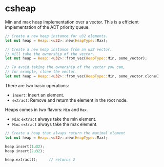 # csheap
Min and max heap implementation over a vector. This is a efficient implementation 
of the ADT priority queue.

```rust
// Create a new heap instance for u32 elements.   
let mut heap = Heap::<u32>::new(HeapType::Max);

// Create a new heap instance from an u32 vector.
// Will take the ownership of the vector.
let mut heap = Heap::<u32>::from_vec(HeapType::Min, some_vector);

// To avoid taking the ownership of the vector you can, 
// for example, clone the vector.
let mut heap = Heap::<u32>::from_vec(HeapType::Min, some_vector.clone());
```

There are two basic operations: 
- ``insert``: Insert an element.
- ``extract``: Remove and return the element in the root node.

Heaps comes in two flavors: ``Min`` and ``Max``. 
- ``Min``: ``extract`` always take the min element. 
- ``Max``: ``extract`` always take the max element. 

```rust
// Create a heap that always return the maximal element
let mut heap = Heap::<u32>::new(HeapType::Max);

heap.insert(1u32); 
heap.insert(2u32);

heap.extract();     // returns 2
```